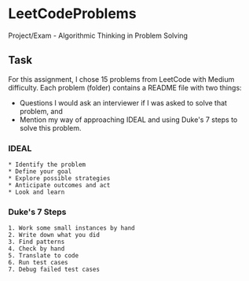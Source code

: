 # LeetCodeProblems
Project/Exam - Algorithmic Thinking in Problem Solving

## Task
For this assignment, I chose 15 problems from LeetCode with Medium difficulty.
Each problem (folder) contains a README file with two things:
* Questions I would ask an interviewer if I was asked to solve that problem, and 
* Mention my way of approaching IDEAL and using Duke's 7 steps to solve this problem.

### IDEAL
```
* Identify the problem
* Define your goal
* Explore possible strategies
* Anticipate outcomes and act
* Look and learn
```

### Duke's 7 Steps
```
1. Work some small instances by hand
2. Write down what you did
3. Find patterns
4. Check by hand
5. Translate to code
6. Run test cases
7. Debug failed test cases
```
